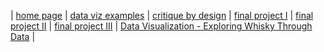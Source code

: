 | [home page](https://helenyuxuan.github.io/Helen-Zhang-portfolio/critique-by-design) | [data viz examples](dataviz-examples.md) | [critique by design](critique-by-design.md) | [final project I](final-project-part-one) | [final project II](final-project-part-two) | [final project III](final-project-part-three) | [Data Visualization - Exploring Whisky Through Data](https://github.com/Helenyuxuan/Helen-Zhang-portfolio/edit/main/dataviz-examples-Whisky.md) |

